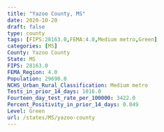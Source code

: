 ```yaml
---
title: "Yazoo County, MS"
date: 2020-10-20
draft: false
type: county
tags: [FIPS:28163.0,FEMA:4.0,Medium metro,Green]
categories: [MS]
County: Yazoo County
State: MS
FIPS: 28163.0
FEMA_Region: 4.0
Population: 29690.0
NCHS_Urban_Rural_Classification: Medium metro
Tests_in_prior_14_days: 1016.0
Fourteen_day_test_rate_per_100000: 3422.0
Percent_Positivity_in_prior_14_days: 0.049
Level: Green
url: /states/MS/yazoo-county
---
```



